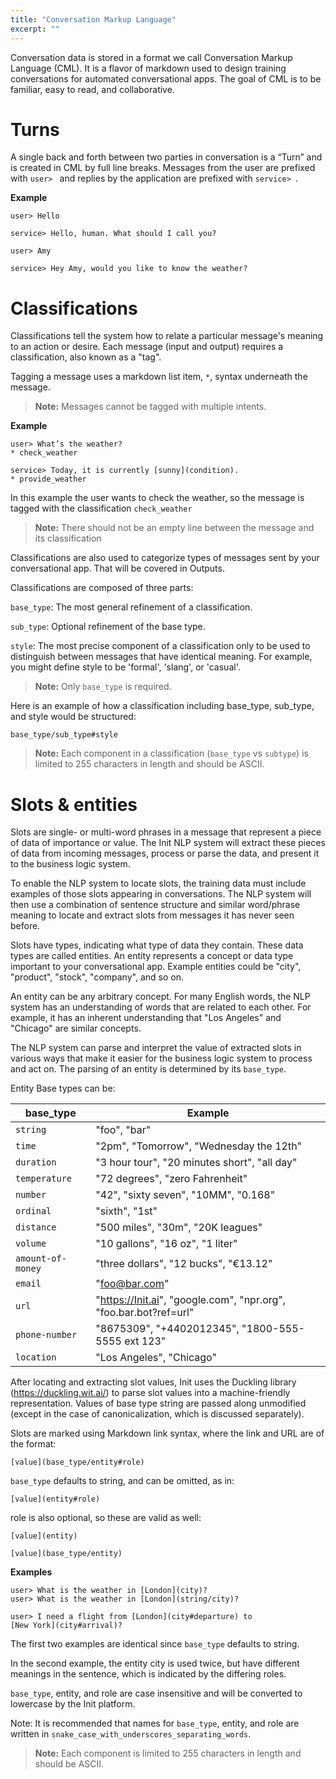 ```yaml
---
title: "Conversation Markup Language"
excerpt: ""
---
```

Conversation data is stored in a format we call Conversation Markup Language (CML). It is a flavor of markdown used to design training conversations for automated conversational apps. The goal of CML is to be familiar, easy to read, and collaborative.

# Turns

A single back and forth between two parties in conversation is a “Turn” and is created in CML by full line breaks. Messages from the user are prefixed with `user> ` and replies by the application are prefixed with `service> `.

**Example**

```
user> Hello

service> Hello, human. What should I call you?

user> Amy

service> Hey Amy, would you like to know the weather?
```

# Classifications

Classifications tell the system how to relate a particular message's meaning to an action or desire. Each message (input and output) requires a classification, also known as a "tag".

Tagging a message uses a markdown list item, `*`, syntax underneath the message.

> **Note:** Messages cannot be tagged with multiple intents.

**Example**

```
user> What’s the weather?
* check_weather

service> Today, it is currently [sunny](condition).
* provide_weather
```

In this example the user wants to check the weather, so the message is tagged with the classification `check_weather`

> **Note:** There should not be an empty line between the message and its classification

Classifications are also used to categorize types of messages sent by your conversational app. That will be covered in Outputs.

Classifications are composed of three parts:

`base_type`: The most general refinement of a classification.

`sub_type`: Optional refinement of the base type.

`style`: The most precise component of a classification only to be used to distinguish between messages that have identical meaning. For example, you might define style to be 'formal', 'slang', or 'casual'.

> **Note:** Only `base_type` is required.

Here is an example of how a classification including base_type, sub_type, and style would be structured:

```
base_type/sub_type#style
```

> **Note:** Each component in a classification (`base_type` vs `subtype`) is limited to 255 characters in length and should be ASCII.

# Slots & entities

Slots are single- or multi-word phrases in a message that represent a piece of data of importance or value. The Init NLP system will extract these pieces of data from incoming messages, process or parse the data, and present it to the business logic system.

To enable the NLP system to locate slots, the training data must include examples of those slots appearing in conversations. The NLP system will then use a combination of sentence structure and similar word/phrase meaning to locate and extract slots from messages it has never seen before.

Slots have types, indicating what type of data they contain. These data types are called entities. An entity represents a concept or data type important to your conversational app. Example entities could be "city", "product", "stock", "company", and so on.

An entity can be any arbitrary concept. For many English words, the NLP system has an understanding of words that are related to each other. For example, it has an inherent understanding that "Los Angeles" and "Chicago" are similar concepts.

The NLP system can parse and interpret the value of extracted slots in various ways that make it easier for the business logic system to process and act on. The parsing of an entity is determined by its `base_type`.

Entity Base types can be:

|base_type|Example|
|---|---|
|`string`|"foo", "bar"|
|`time`|"2pm", "Tomorrow", "Wednesday the 12th"|
|`duration`|"3 hour tour", "20 minutes short", "all day"|
|`temperature`|"72 degrees", "zero Fahrenheit"|
|`number`|"42", "sixty seven", "10MM", "0.168"|
|`ordinal`|"sixth", "1st"|
|`distance`|"500 miles", "30m", "20K leagues"|
|`volume`|"10 gallons", "16 oz", "1 liter"|
|`amount-of-money`|"three dollars", "12 bucks", "€13.12"|
|`email`|"foo@bar.com"|
|`url`|"https://Init.ai", "google.com", "npr.org", "foo.bar.bot?ref=url"|
|`phone-number`|"8675309", "+4402012345", "1800-555-5555 ext 123"|
|`location`|"Los Angeles", "Chicago"|

After locating and extracting slot values, Init uses the Duckling library (https://duckling.wit.ai/) to parse slot values into a machine-friendly representation. Values of base type string are passed along unmodified (except in the case of canonicalization, which is discussed separately).

Slots are marked using Markdown link syntax, where the link and URL are of the format:

`[value](base_type/entity#role)`

`base_type` defaults to string, and can be omitted, as in:

`[value](entity#role)`

role is also optional, so these are valid as well:

`[value](entity)`

`[value](base_type/entity)`

**Examples**

```
user> What is the weather in [London](city)?
user> What is the weather in [London](string/city)?

user> I need a flight from [London](city#departure) to
[New York](city#arrival)?
```

The first two examples are identical since `base_type` defaults to string.

In the second example, the entity city is used twice, but have different meanings in the sentence, which is indicated by the differing roles.

`base_type`, entity, and role are case insensitive and will be converted to lowercase by the Init platform.

Note: It is recommended that names for `base_type`, entity, and role are written in `snake_case_with_underscores_separating_words`.

> **Note:** Each component is limited to 255 characters in length and should be ASCII.